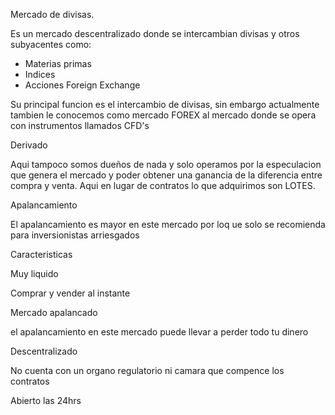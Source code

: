 Mercado de divisas.

Es un mercado descentralizado donde se intercambian divisas y otros subyacentes como: 
* Materias primas
* Indices
* Acciones
Foreign Exchange

Su principal funcion es el intercambio de divisas, sin embargo actualmente tambien le conocemos como mercado FOREX al mercado donde se opera con instrumentos llamados CFD's

Derivado 

Aqui tampoco somos dueños de nada y solo operamos por la especulacion que genera el mercado y poder obtener una ganancia de la diferencia entre compra y venta. Aqui en lugar de contratos lo que adquirimos son LOTES.

Apalancamiento

El apalancamiento es mayor en este mercado por loq ue solo se recomienda para inversionistas arriesgados 

Caracteristicas

Muy liquido 

Comprar y vender al instante

Mercado apalancado

el apalancamiento en este mercado puede llevar a perder todo tu dinero

Descentralizado 

No cuenta con un organo regulatorio ni camara que compence los contratos

Abierto las 24hrs

